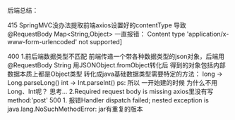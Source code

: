 后端总结：

415
    SpringMVC没办法提取前端axios设置好的contentType
    导致@RequestBody Map<String,Object> 一直报错：
    Content type 'application/x-www-form-urlencoded' not supported]
    
400
    1.前后端数据类型不匹配
        前端传递一个带各种数据类型的json对象，后端用 @RequestBody String 
        用JSONObject.fromObject转化后 得到的对象包括内部数据本质上都是Object类型
        转化成java基础数据类型需要特定的方法：
            long -> Long.parseLong()
            int -> Int.parseInt()
        ps: 所以 一开始建的时候 为什么不用Long、Int呢？ 思考...
     2.Required request body is missing
        axios里没有写 method:'post'
500
    1. 报错Handler dispatch failed; nested exception is java.lang.NoSuchMethodError: jar有重复的版本   